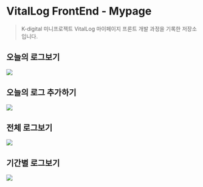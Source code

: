 # VitalLog FrontEnd - Mypage

> K-digital 미니프로젝트 VitalLog 마이페이지 프론트 개발 과정을 기록한 저장소입니다. 

## 오늘의 로그보기

<img src="https://github.com/ynnij/VitalLog-FrontEnd/assets/87576974/4587e7ba-6f47-4a7f-b0b0-acc023eb5ff2">

## 오늘의 로그 추가하기

<img src="https://github.com/ynnij/VitalLog-FrontEnd/assets/87576974/e452613b-a4f3-4b0c-8580-32f10b1535ed">

## 전체 로그보기

<img src="https://github.com/ynnij/VitalLog-FrontEnd/assets/87576974/f423f7c2-9a83-45d2-b0fe-8f8e28bb8001">

## 기간별 로그보기

<img src="https://github.com/ynnij/VitalLog-FrontEnd/assets/87576974/b50f1fec-6ffc-4766-bccc-dbde5af2c3ad">
